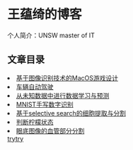 # 王蕴绮的博客 
个人简介：UNSW master of IT

## 文章目录
<li><a href='./Game1/project1.html'>基于图像识别技术的MacOS游戏设计</a></li>
<li><a href=''>车辆自动驾驶</a></li>
<li><a href=''>从未知数据中进行数据学习与预测</a></li>
<li><a href=''>MNIST手写数字识别</a></li>
<li><a href=''>基于selective search的细胞提取与分割</a></li>
<li><a href=''>判断柠檬状态</a></li>
<li><a href=''>眼底图像的血管部分分割</a></li>
<a href='./简历1.html'>trytry</a>
